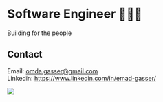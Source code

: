 # Software Engineer 🧑🏻‍💻
Building for the people

## Contact 

Email: <omda.gasser@gmail.com>  
Linkedin: <https://www.linkedin.com/in/emad-gasser/>  
  
![](https://komarev.com/ghpvc/?username=Emad-Eldin-G)




